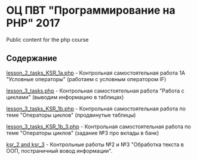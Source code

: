 # ОЦ ПВТ "Программирование на PHP" 2017
Public content for the php course

## Содержание
[lesson_2_tasks_KSR_1a.php](https://github.com/MroiDev/OC_PWT_php-development/blob/master/lesson_2_tasks_KSR_1a.php) - Контрольная самостоятельная работа 1А "Условные операторы" (работаем с условным оператором IF)

[lesson_3_tasks.php](https://github.com/MroiDev/OC_PWT_php-development/blob/master/lesson_3_tasks.php) - Контрольная самостоятельная работа "Работа с циклами" (выводим информацию в таблицах)

[lesson_3_tasks_KSR_1b.php](https://github.com/MroiDev/OC_PWT_php-development/blob/master/lesson_3_tasks_KSR_1b.php) - Контрольная самостоятельная работа по теме "Операторы циклов" (продвинутые таблицы)

[lesson_3_tasks_KSR_1b_3.php](https://github.com/MroiDev/OC_PWT_php-development/blob/master/lesson_3_tasks_KSR_1b_3.php) - Контрольная самостоятельная работа по теме "Операторы циклов" (задание №3 про вклады в банк)

[ksr_2 and ksr_3](https://github.com/MroiDev/OC_PWT_php-development/tree/master/ksr_2) - Контрольные работы №2 и №3 "Обработка текста в ООП, постраничный вовод информации".
